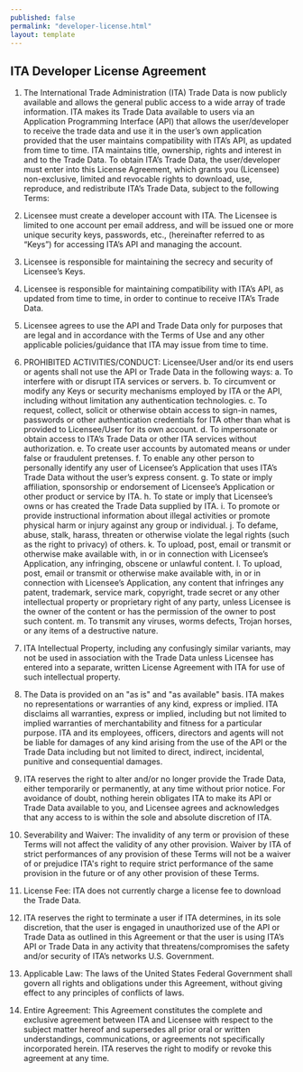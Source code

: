 ```yaml
---
published: false
permalink: "developer-license.html"
layout: template
---
```


## ITA Developer License Agreement

1.	The International Trade Administration (ITA) Trade Data is now publicly available and allows the general public access to a wide array of trade information.  ITA makes its Trade Data available to users via an Application Programming Interface (API) that allows the user/developer to receive the trade data and use it in the user’s own application provided that the user maintains compatibility with ITA’s API, as updated from time to time. ITA maintains title, ownership, rights and interest in and to the Trade Data. To obtain ITA’s Trade Data, the user/developer must enter into this License Agreement, which grants you (Licensee) non-exclusive, limited and revocable rights to download, use, reproduce, and redistribute ITA’s Trade Data, subject to the following Terms:

2.	Licensee must create a developer account with ITA. The Licensee is limited to one account per email address, and will be issued one or more unique security keys, passwords, etc., (hereinafter referred to as “Keys”) for accessing ITA’s API and managing the account.

3.	Licensee is responsible for maintaining the secrecy and security of Licensee’s Keys.

4.	Licensee is responsible for maintaining compatibility with ITA’s API, as updated from time to time, in order to continue to receive ITA’s Trade Data.

5.	Licensee agrees to use the API and Trade Data only for purposes that are legal and in accordance with the Terms of Use and any other applicable policies/guidance that ITA may issue from time to time.

6.	PROHIBITED ACTIVITIES/CONDUCT: Licensee/User and/or its end users or agents shall not use the API or Trade Data in the following ways:
a.	To interfere with or disrupt ITA services or servers.
b.	To circumvent or modify any Keys or security mechanisms employed by ITA or the API, including without limitation any authentication technologies.
c.	To request, collect, solicit or otherwise obtain access to sign-in names, passwords or other authentication credentials for ITA other than what is provided to Licensee/User for its own account. 
d.	To impersonate or obtain access to ITA’s Trade Data or other ITA services without authorization. 
e.	To create user accounts by automated means or under false or fraudulent pretenses. 
f.	To enable any other person to personally identify any user of Licensee’s Application that uses ITA’s Trade Data without the user’s express consent.
g.	To state or imply affiliation, sponsorship or endorsement of Licensee’s Application or other product or service by ITA.
h.	To state or imply that Licensee’s owns or has created the Trade Data supplied by ITA. 
i.	To promote or provide instructional information about illegal activities or promote physical harm or injury against any group or individual. 
j.	To defame, abuse, stalk, harass, threaten or otherwise violate the legal rights (such as the right to privacy) of others. 
k.	To upload, post, email or transmit or otherwise make available with, in or in connection with Licensee’s Application, any infringing, obscene or unlawful content. 
l.	To upload, post, email or transmit or otherwise make available with, in or in connection with Licensee’s Application, any content that infringes any patent, trademark, service mark, copyright, trade secret or any other intellectual property or proprietary right of any party, unless Licensee is the owner of the content or has the permission of the owner to post such content. 
m.	To transmit any viruses, worms defects, Trojan horses, or any items of a destructive nature.

7.	ITA Intellectual Property, including any confusingly similar variants, may not be used in association with the Trade Data unless Licensee has entered into a separate, written License Agreement with ITA for use of such intellectual property.

8.	The Data is provided on an "as is" and "as available" basis. ITA makes no representations or warranties of any kind, express or implied. ITA disclaims all warranties, express or implied, including but not limited to implied warranties of merchantability and fitness for a particular purpose. ITA and its employees, officers, directors and agents will not be liable for damages of any kind arising from the use of the API or the Trade Data including but not limited to direct, indirect, incidental, punitive and consequential damages.

9.	ITA reserves the right to alter and/or no longer provide the Trade Data, either temporarily or permanently, at any time without prior notice. For avoidance of doubt, nothing herein obligates ITA to make its API or Trade Data available to you, and Licensee agrees and acknowledges that any access to is within the sole and absolute discretion of ITA.

10.	Severability and Waiver: The invalidity of any term or provision of these Terms will not affect the validity of any other provision. Waiver by ITA of strict performances of any provision of these Terms will not be a waiver of or prejudice ITA's right to require strict performance of the same provision in the future or of any other provision of these Terms.

11.	License Fee: ITA does not currently charge a license fee to download the Trade Data.

12.	ITA reserves the right to terminate a user if ITA determines, in its sole discretion, that the user is engaged in unauthorized use of the API or Trade Data as outlined in this Agreement or that the user is using ITA’s API or Trade Data in any activity that threatens/compromises the safety and/or security of ITA’s networks U.S. Government.

13.	Applicable Law: The laws of the United States Federal Government shall govern all rights and obligations under this Agreement, without giving effect to any principles of conflicts of laws.

14.	Entire Agreement: This Agreement constitutes the complete and exclusive agreement between ITA and Licensee with respect to the subject matter hereof and supersedes all prior oral or written understandings, communications, or agreements not specifically incorporated herein. ITA reserves the right to modify or revoke this agreement at any time.